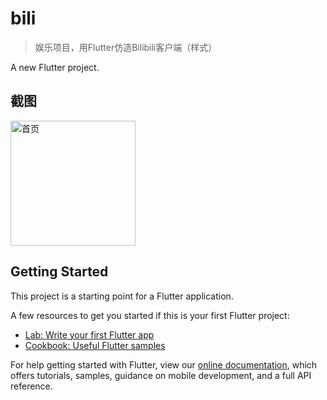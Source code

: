 # bili
> 娱乐项目，用Flutter仿造Bilibili客户端（样式） 

A new Flutter project.

## 截图
<img src="../master/github/img/index_v_2019_03_30.png" height="200" alt="首页"/>

## Getting Started

This project is a starting point for a Flutter application.

A few resources to get you started if this is your first Flutter project:

- [Lab: Write your first Flutter app](https://flutter.io/docs/get-started/codelab)
- [Cookbook: Useful Flutter samples](https://flutter.io/docs/cookbook)

For help getting started with Flutter, view our 
[online documentation](https://flutter.io/docs), which offers tutorials, 
samples, guidance on mobile development, and a full API reference.
